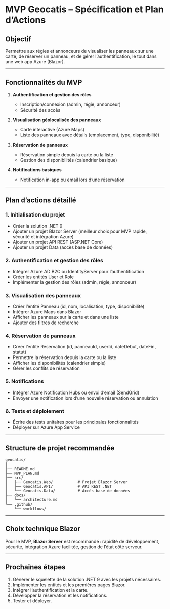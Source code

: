 # MVP Geocatis – Spécification et Plan d’Actions

## Objectif
Permettre aux régies et annonceurs de visualiser les panneaux sur une carte, de réserver un panneau, et de gérer l’authentification, le tout dans une web app Azure (Blazor).

---

## Fonctionnalités du MVP

1. **Authentification et gestion des rôles**
   - Inscription/connexion (admin, régie, annonceur)
   - Sécurité des accès

2. **Visualisation géolocalisée des panneaux**
   - Carte interactive (Azure Maps)
   - Liste des panneaux avec détails (emplacement, type, disponibilité)

3. **Réservation de panneaux**
   - Réservation simple depuis la carte ou la liste
   - Gestion des disponibilités (calendrier basique)

4. **Notifications basiques**
   - Notification in-app ou email lors d’une réservation

---

## Plan d’actions détaillé

### 1. Initialisation du projet
- Créer la solution .NET 9
- Ajouter un projet Blazor Server (meilleur choix pour MVP rapide, sécurité et intégration Azure)
- Ajouter un projet API REST (ASP.NET Core)
- Ajouter un projet Data (accès base de données)

### 2. Authentification et gestion des rôles
- Intégrer Azure AD B2C ou IdentityServer pour l’authentification
- Créer les entités User et Role
- Implémenter la gestion des rôles (admin, régie, annonceur)

### 3. Visualisation des panneaux
- Créer l’entité Panneau (id, nom, localisation, type, disponibilité)
- Intégrer Azure Maps dans Blazor
- Afficher les panneaux sur la carte et dans une liste
- Ajouter des filtres de recherche

### 4. Réservation de panneaux
- Créer l’entité Réservation (id, panneauId, userId, dateDébut, dateFin, statut)
- Permettre la réservation depuis la carte ou la liste
- Afficher les disponibilités (calendrier simple)
- Gérer les conflits de réservation

### 5. Notifications
- Intégrer Azure Notification Hubs ou envoi d’email (SendGrid)
- Envoyer une notification lors d’une nouvelle réservation ou annulation

### 6. Tests et déploiement
- Écrire des tests unitaires pour les principales fonctionnalités
- Déployer sur Azure App Service

---

## Structure de projet recommandée

```
geocatis/
│
├── README.md
├── MVP_PLAN.md
├── src/
│   ├── Geocatis.Web/           # Projet Blazor Server
│   ├── Geocatis.API/           # API REST .NET
│   └── Geocatis.Data/          # Accès base de données
├── docs/
│   └── architecture.md
└── .github/
    └── workflows/
```

---

## Choix technique Blazor
Pour le MVP, **Blazor Server** est recommandé : rapidité de développement, sécurité, intégration Azure facilitée, gestion de l’état côté serveur.

---

## Prochaines étapes
1. Générer le squelette de la solution .NET 9 avec les projets nécessaires.
2. Implémenter les entités et les premières pages Blazor.
3. Intégrer l’authentification et la carte.
4. Développer la réservation et les notifications.
5. Tester et déployer.
